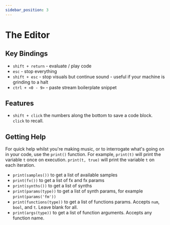 ```yaml
---
sidebar_position: 3
---
```

# The Editor

## Key Bindings
* `shift + return` - evaluate / play code
* `esc` - stop everything
* `shift + esc` - stop visuals but continue sound - useful if your machine is grinding to a halt
* `ctrl + <0 - 9>` - paste stream boilerplate snippet

## Features
* `shift + click` the numbers along the bottom to save a code block. `click` to recall.

## Getting Help
For quick help whilst you're making music, or to interrogate what's going on in your code, use the `print()` function. For example, `print(t)` will print the variable `t` once on execution. `print(t, true)` will print the variable `t` on each iteration.

* `print(samples())` to get a list of available samples
* `print(fx())` to get a list of fx and fx params
* `print(synths())` to get a list of synths
* `print(params(type))` to get a list of synth params, for example `print(params('fm'))`
* `print(functions(type))` to get a list of functions params. Accepts `num`, `bool`, and `t`. Leave blank for all. 
* `print(args(type))` to get a list of function arguments. Accepts any function name.